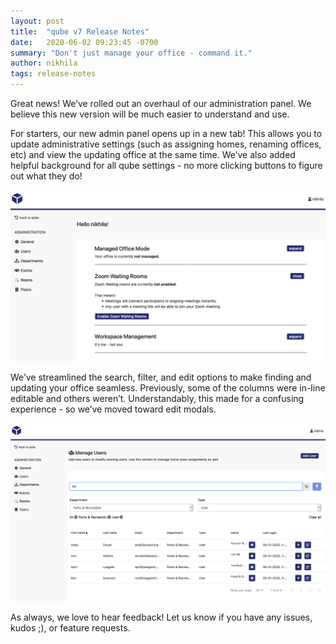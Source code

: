 ```yaml
---
layout: post
title:  "qube v7 Release Notes"
date:   2020-06-02 09:23:45 -0700
summary: "Don't just manage your office - command it."
author: nikhila
tags: release-notes
---
```


Great news! We’ve rolled out an overhaul of our administration panel. We believe this new version will be much easier to understand and use.

For starters, our new admin panel opens up in a new tab! This allows you to update administrative settings (such as assigning homes, renaming offices, etc) and view the updating office at the same time. We’ve also added helpful background for all qube settings - no more clicking buttons to figure out what they do!

![admin panel](/pages/admin_1.png)

We’ve streamlined the search, filter, and edit options to make finding and updating your office seamless. Previously, some of the columns were in-line editable and others weren’t. Understandably, this made for a confusing experience - so we’ve moved toward edit modals.

![admin panel](/pages/admin_2.png)

As always, we love to hear feedback! Let us know if you have any issues, kudos ;), or feature requests.
